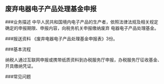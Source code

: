 ## 废弃电器电子产品处理基金申报

###业务描述
     中华人民共和国境内电子产品的生产者，依照法律法规及相关规定确定的申报期限、申报内容，向税务机关申报缴纳废弃
     电器电子产品处理基金。

###报送资料
 《废弃电器电子产品处理基金申报表》3份。


###基本流程

  纳税人通过互联网申报或携带纸质资料到办税服务厅申报，办税服务厅征收基金、开具缴纳凭证。

###常见问题




